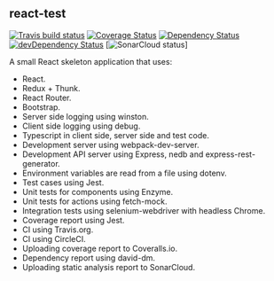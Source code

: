 
## react-test

[![Travis build status](https://travis-ci.org/markoniemi/react-test.svg?branch=master)](https://travis-ci.org/markoniemi/react-test)
[![Coverage Status](https://img.shields.io/coveralls/markoniemi/react-test/master.svg)](https://coveralls.io/r/markoniemi/react-test?branch=master)
[![Dependency Status](https://david-dm.org/markoniemi/react-test.svg)](https://david-dm.org/markoniemi/react-test)
[![devDependency Status](https://david-dm.org/markoniemi/react-test/dev-status.svg)](https://david-dm.org/markoniemi/react-test#info=devDependencies)
[![SonarCloud status](https://sonarcloud.io/api/project_badges/measure?project=markoniemi%3Areact-test&metric=alert_status)]

A small React skeleton application that uses:

 - React.
 - Redux + Thunk.
 - React Router.
 - Bootstrap.
 - Server side logging using winston.
 - Client side logging using debug.
 - Typescript in client side, server side and test code.
 - Development server using webpack-dev-server.
 - Development API server using Express, nedb and express-rest-generator.
 - Environment variables are read from a file using dotenv.
 - Test cases using Jest.
 - Unit tests for components using Enzyme.
 - Unit tests for actions using fetch-mock.
 - Integration tests using selenium-webdriver with headless Chrome.
 - Coverage report using Jest.
 - CI using Travis.org.
 - CI using CircleCI.
 - Uploading coverage report to Coveralls.io.
 - Dependency report using david-dm.
 - Uploading static analysis report to SonarCloud.

